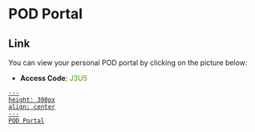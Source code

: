 # POD Portal

## Link
You can view your personal POD portal by clicking on the picture below:

- **Access Code**: <span style='color:#479608'>J3U5</span>

<a href="https://ops-portal.ace.aviatrixlab.com/" target="_blank">

```{figure} images/pod.png
---
height: 300px
align: center
---
POD Portal
```

</a>